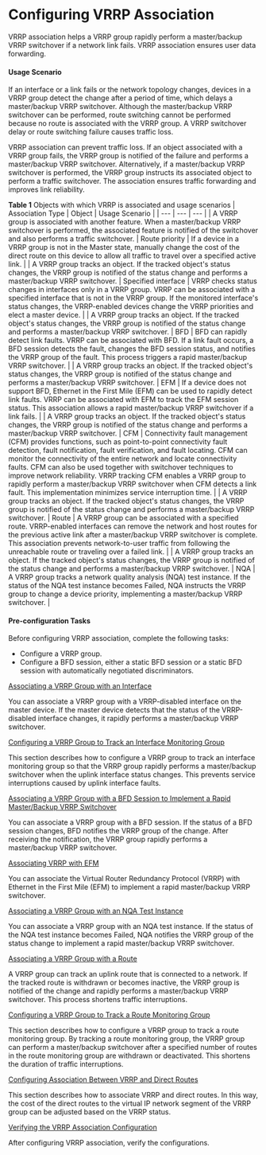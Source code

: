 Configuring VRRP Association
============================

VRRP association helps a VRRP group rapidly perform a master/backup VRRP switchover if a network link fails. VRRP association ensures user data forwarding.

#### Usage Scenario

If an interface or a link fails or the network topology changes, devices in a VRRP group detect the change after a period of time, which delays a master/backup VRRP switchover. Although the master/backup VRRP switchover can be performed, route switching cannot be performed because no route is associated with the VRRP group. A VRRP switchover delay or route switching failure causes traffic loss.

VRRP association can prevent traffic loss. If an object associated with a VRRP group fails, the VRRP group is notified of the failure and performs a master/backup VRRP switchover. Alternatively, if a master/backup VRRP switchover is performed, the VRRP group instructs its associated object to perform a traffic switchover. The association ensures traffic forwarding and improves link reliability.

**Table 1** Objects with which VRRP is associated and usage scenarios
| Association Type | Object | Usage Scenario |
| --- | --- | --- |
| A VRRP group is associated with another feature. When a master/backup VRRP switchover is performed, the associated feature is notified of the switchover and also performs a traffic switchover. | Route priority | If a device in a VRRP group is not in the Master state, manually change the cost of the direct route on this device to allow all traffic to travel over a specified active link. |
| A VRRP group tracks an object. If the tracked object's status changes, the VRRP group is notified of the status change and performs a master/backup VRRP switchover. | Specified interface | VRRP checks status changes in interfaces only in a VRRP group. VRRP can be associated with a specified interface that is not in the VRRP group. If the monitored interface's status changes, the VRRP-enabled devices change the VRRP priorities and elect a master device. |
| A VRRP group tracks an object. If the tracked object's status changes, the VRRP group is notified of the status change and performs a master/backup VRRP switchover. | BFD | BFD can rapidly detect link faults. VRRP can be associated with BFD. If a link fault occurs, a BFD session detects the fault, changes the BFD session status, and notifies the VRRP group of the fault. This process triggers a rapid master/backup VRRP switchover. |
| A VRRP group tracks an object. If the tracked object's status changes, the VRRP group is notified of the status change and performs a master/backup VRRP switchover. | EFM | If a device does not support BFD, Ethernet in the First Mile (EFM) can be used to rapidly detect link faults. VRRP can be associated with EFM to track the EFM session status. This association allows a rapid master/backup VRRP switchover if a link fails. |
| A VRRP group tracks an object. If the tracked object's status changes, the VRRP group is notified of the status change and performs a master/backup VRRP switchover. | CFM | Connectivity fault management (CFM) provides functions, such as point-to-point connectivity fault detection, fault notification, fault verification, and fault locating. CFM can monitor the connectivity of the entire network and locate connectivity faults. CFM can also be used together with switchover techniques to improve network reliability. VRRP tracking CFM enables a VRRP group to rapidly perform a master/backup VRRP switchover when CFM detects a link fault. This implementation minimizes service interruption time. |
| A VRRP group tracks an object. If the tracked object's status changes, the VRRP group is notified of the status change and performs a master/backup VRRP switchover. | Route | A VRRP group can be associated with a specified route. VRRP-enabled interfaces can remove the network and host routes for the previous active link after a master/backup VRRP switchover is complete. This association prevents network-to-user traffic from following the unreachable route or traveling over a failed link. |
| A VRRP group tracks an object. If the tracked object's status changes, the VRRP group is notified of the status change and performs a master/backup VRRP switchover. | NQA | A VRRP group tracks a network quality analysis (NQA) test instance. If the status of the NQA test instance becomes Failed, NQA instructs the VRRP group to change a device priority, implementing a master/backup VRRP switchover. |



#### Pre-configuration Tasks

Before configuring VRRP association, complete the following tasks:

* Configure a VRRP group.
* Configure a BFD session, either a static BFD session or a static BFD session with automatically negotiated discriminators.


[Associating a VRRP Group with an Interface](../../../../software/nev8r10_vrpv8r16/user/vrp/dc_vrp_vrrp_cfg_0115.html)

You can associate a VRRP group with a VRRP-disabled interface on the master device. If the master device detects that the status of the VRRP-disabled interface changes, it rapidly performs a master/backup VRRP switchover.

[Configuring a VRRP Group to Track an Interface Monitoring Group](../../../../software/nev8r10_vrpv8r16/user/vrp/dc_vrp_vrrp_cfg_01128.html)

This section describes how to configure a VRRP group to track an interface monitoring group so that the VRRP group rapidly performs a master/backup switchover when the uplink interface status changes. This prevents service interruptions caused by uplink interface faults.

[Associating a VRRP Group with a BFD Session to Implement a Rapid Master/Backup VRRP Switchover](../../../../software/nev8r10_vrpv8r16/user/vrp/dc_vrp_vrrp_cfg_0116.html)

You can associate a VRRP group with a BFD session. If the status of a BFD session changes, BFD notifies the VRRP group of the change. After receiving the notification, the VRRP group rapidly performs a master/backup VRRP switchover.

[Associating VRRP with EFM](../../../../software/nev8r10_vrpv8r16/user/vrp/dc_vrp_vrrp_cfg_0136.html)

You can associate the Virtual Router Redundancy Protocol (VRRP) with Ethernet in the First Mile (EFM) to implement a rapid master/backup VRRP switchover.

[Associating a VRRP Group with an NQA Test Instance](../../../../software/nev8r10_vrpv8r16/user/vrp/dc_vrp_vrrp_cfg_0140.html)

You can associate a VRRP group with an NQA test instance. If the status of the NQA test instance becomes Failed, NQA notifies the VRRP group of the status change to implement a rapid master/backup VRRP switchover.

[Associating a VRRP Group with a Route](../../../../software/nev8r10_vrpv8r16/user/vrp/dc_vrp_vrrp_cfg_0127.html)

A VRRP group can track an uplink route that is connected to a network. If the tracked route is withdrawn or becomes inactive, the VRRP group is notified of the change and rapidly performs a master/backup VRRP switchover. This process shortens traffic interruptions.

[Configuring a VRRP Group to Track a Route Monitoring Group](../../../../software/nev8r10_vrpv8r16/user/vrp/dc_vrp_vrrp_cfg_01129.html)

This section describes how to configure a VRRP group to track a route monitoring group. By tracking a route monitoring group, the VRRP group can perform a master/backup switchover after a specified number of routes in the route monitoring group are withdrawn or deactivated. This shortens the duration of traffic interruptions.

[Configuring Association Between VRRP and Direct Routes](../../../../software/nev8r10_vrpv8r16/user/vrp/dc_vrp_vrrp_cfg_01121.html)

This section describes how to associate VRRP and direct routes. In this way, the cost of the direct routes to the virtual IP network segment of the VRRP group can be adjusted based on the VRRP status.

[Verifying the VRRP Association Configuration](../../../../software/nev8r10_vrpv8r16/user/vrp/dc_vrp_vrrp_cfg_0117.html)

After configuring VRRP association, verify the configurations.
